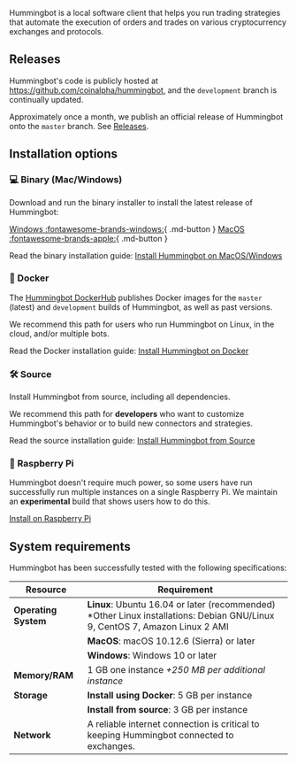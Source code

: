 Hummingbot is a local software client that helps you run trading strategies that automate the execution of orders and trades on various cryptocurrency exchanges and protocols.

## Releases

Hummingbot's code is publicly hosted at https://github.com/coinalpha/hummingbot, and the `development` branch is continually updated. 

Approximately once a month, we publish an official release of Hummingbot onto the `master` branch. See [Releases](https://github.com/CoinAlpha/hummingbot/releases).

## Installation options

### 💻 Binary (Mac/Windows)

Download and run the binary installer to install the latest release of Hummingbot:

[Windows :fontawesome-brands-windows:](https://dist.hummingbot.io/hummingbot_v0.43.1_setup.exe){ .md-button } [MacOS :fontawesome-brands-apple:](https://dist.hummingbot.io/hummingbot_v0.43.1.dmg){ .md-button }

Read the binary installation guide: [Install Hummingbot on MacOS/Windows](./binary)

### 🐳 Docker

The [Hummingbot DockerHub](https://hub.docker.com/r/coinalpha/hummingbot) publishes Docker images for the `master` (latest) and `development` builds of Hummingbot, as well as past versions. 

We recommend this path for users who run Hummingbot on Linux, in the cloud, and/or multiple bots.

Read the Docker installation guide: [Install Hummingbot on Docker](./docker)

### 🛠️ Source

Install Hummingbot from source, including all dependencies.

We recommend this path for **developers** who want to customize Hummingbot's behavior or to build new connectors and strategies.

Read the source installation guide: [Install Hummingbot from Source](./source)

### 🍓 Raspberry Pi

Hummingbot doesn't require much power, so some users have run successfully run multiple instances on a single Raspberry Pi. We maintain an **experimental** build that shows users how to do this.

[Install on Raspberry Pi](./raspberry-pi)

## System requirements

Hummingbot has been successfully tested with the following specifications:

| Resource             | Requirement                                                                                                                  |
| -------------------- | ---------------------------------------------------------------------------------------------------------------------------- |
| **Operating System** | **Linux**: Ubuntu 16.04 or later (recommended) \*Other Linux installations: Debian GNU/Linux 9, CentOS 7, Amazon Linux 2 AMI |
|                      | **MacOS**: macOS 10.12.6 (Sierra) or later                                                                                   |
|                      | **Windows**: Windows 10 or later                                                                                             |
| **Memory/RAM**       | 1 GB one instance _+250 MB per additional instance_                                                                          |
| **Storage**          | **Install using Docker**: 5 GB per instance                                                                                  |
|                      | **Install from source**: 3 GB per instance                                                                                   |
| **Network**          | A reliable internet connection is critical to keeping Hummingbot connected to exchanges.                                     |
